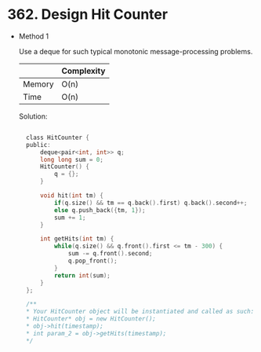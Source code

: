 # 362. Design Hit Counter

- Method 1

  Use a deque for such typical monotonic message-processing problems.

  |        | Complexity |
  | ------ | ---------- |
  | Memory | O(n)       |
  | Time   | O(n)       |

  Solution:

  ```h

    class HitCounter {
    public:
        deque<pair<int, int>> q;
        long long sum = 0;
        HitCounter() {
            q = {};
        }

        void hit(int tm) {
            if(q.size() && tm == q.back().first) q.back().second++;
            else q.push_back({tm, 1});
            sum += 1;
        }

        int getHits(int tm) {
            while(q.size() && q.front().first <= tm - 300) {
                sum -= q.front().second;
                q.pop_front();
            }
            return int(sum);
        }
    };

    /**
    * Your HitCounter object will be instantiated and called as such:
    * HitCounter* obj = new HitCounter();
    * obj->hit(timestamp);
    * int param_2 = obj->getHits(timestamp);
    */

  ```

<!-- - Method 2

    This is another method.

    | |   Complexity  |
    | ----------- | ----------- |
    |  Memory     | O(n) |
    |      Time       |  O(n) |


    Solution:

    ``` h



    ```

- Additional Knowledge:

    Here are some additional knowledge.



<br> -->
